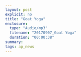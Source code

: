 ```yaml
---
layout: post
explicit: no
title: "Goat Yoga"
enclosure:
  type: "Audio/mp3"
  filename: "20170907_Goat Yoga"
  duration: "00:00:38"
summary:
tags: ap_news
---
```



